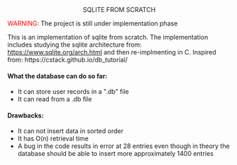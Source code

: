 <div align="center">
    SQLITE FROM SCRATCH
</div>

<span style="color:red;">WARNING: </span> <span>The project is still under implementation phase</span>

<p>
    This is an implementation of sqlite from scratch. The implementation includes studying the sqlite architecture from: <a href="https://www.sqlite.org/arch.html">https://www.sqlite.org/arch.html</a> and then re-implmenting in C.
    Inspired from: https://cstack.github.io/db_tutorial/
</p>

<h4>What the database can do so far:</h4>
<ul>
    <li>It can store user records in a ".db" file</li>
    <li>It can read from a .db file</li>
</ul>

<h4>Drawbacks: </h4>
<ul>
    <li>It can not insert data in sorted order</li>
    <li>It has O(n) retrieval time</li>
    <li>A bug in the code results in error at 28 entries even though in theory the database should be able to insert more approximately 1400 entries</li>
</ul>
